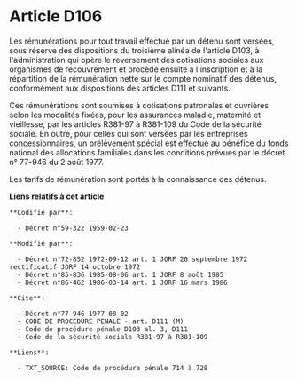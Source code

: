# Article D106

Les rémunérations pour tout travail effectué par un détenu sont versées, sous réserve des dispositions du troisième alinéa de
l'article D103, à l'administration qui opère le reversement des cotisations sociales aux organismes de recouvrement et
procède ensuite à l'inscription et à la répartition de la rémunération nette sur le compte nominatif des détenus,
conformément aux dispositions des articles D111 et suivants.

Ces rémunérations sont soumises à cotisations patronales et ouvrières selon les modalités fixées, pour les assurances
maladie, maternité et vieillesse, par les articles R381-97 à R381-109 du Code de la sécurité sociale. En outre, pour celles
qui sont versées par les entreprises concessionnaires, un prélèvement spécial est effectué au bénéfice du fonds national des
allocations familiales dans les conditions prévues par le décret n° 77-946 du 2 août 1977.

Les tarifs de rémunération sont portés à la connaissance des détenus.

**Liens relatifs à cet article**

	**Codifié par**:

	  - Décret n°59-322 1959-02-23

	**Modifié par**:

	  - Décret n°72-852 1972-09-12 art. 1 JORF 20 septembre 1972 rectificatif JORF 14 octobre 1972
	  - Décret n°85-836 1985-08-06 art. 1 JORF 8 août 1985
	  - Décret n°86-462 1986-03-14 art. 1 JORF 16 mars 1986

	**Cite**:

	  - Décret n°77-946 1977-08-02
	  - CODE DE PROCEDURE PENALE - art. D111 (M)
	  - Code de procédure pénale D103 al. 3, D111
	  - Code de la sécurité sociale R381-97 à R381-109

	**Liens**:

	  - TXT_SOURCE: Code de procédure pénale 714 à 728
